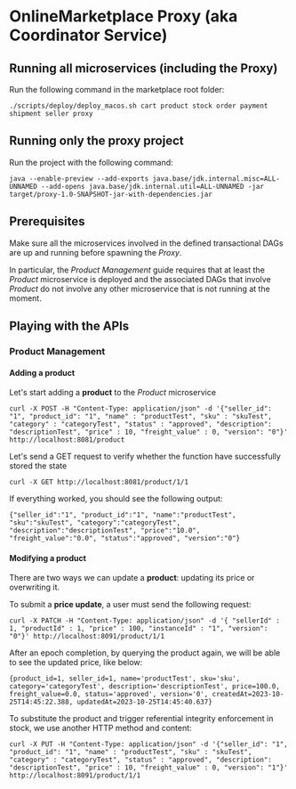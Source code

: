 # OnlineMarketplace Proxy (aka Coordinator Service)

## Running all microservices (including the Proxy)

Run the following command in the marketplace root folder:
```
./scripts/deploy/deploy_macos.sh cart product stock order payment shipment seller proxy
```

## Running only the proxy project

Run the project with the following command:
```
java --enable-preview --add-exports java.base/jdk.internal.misc=ALL-UNNAMED --add-opens java.base/jdk.internal.util=ALL-UNNAMED -jar target/proxy-1.0-SNAPSHOT-jar-with-dependencies.jar
```

## Prerequisites

Make sure all the microservices involved in the defined transactional DAGs are up and running before spawning the <i>Proxy</i>.

In particular, the <i>Product Management</i> guide requires that at least the <i>Product</i> microservice is deployed and the associated DAGs that involve <i>Product</i> do not involve any other microservice that is not running at the moment.

## Playing with the APIs

### <a name="product"></a>Product Management

#### Adding a product 
Let's start adding a <b>product</b> to the <i>Product</i> microservice
```
curl -X POST -H "Content-Type: application/json" -d '{"seller_id": "1", "product_id": "1", "name" : "productTest", "sku" : "skuTest", "category" : "categoryTest", "status" : "approved", "description": "descriptionTest", "price" : 10, "freight_value" : 0, "version": "0"}' http://localhost:8081/product
```

Let's send a GET request to verify whether the function have successfully stored the state
```
curl -X GET http://localhost:8081/product/1/1
```

If everything worked, you should see the following output:

```
{"seller_id":"1", "product_id":"1", "name":"productTest", "sku":"skuTest", "category":"categoryTest", "description":"descriptionTest", "price":"10.0", "freight_value":"0.0", "status":"approved", "version":"0"}
```

#### Modifying a product

There are two ways we can update a <b>product</b>: updating its price or overwriting it.

To submit a <b>price update</b>, a user must send the following request:
```
curl -X PATCH -H "Content-Type: application/json" -d '{ "sellerId" : 1, "productId" : 1, "price" : 100, "instanceId" : "1", "version": "0"}' http://localhost:8091/product/1/1
```

After an epoch completion, by querying the product again, we will be able to see the updated price, like below:

```
{product_id=1, seller_id=1, name='productTest', sku='sku', category='categoryTest', description='descriptionTest', price=100.0, freight_value=0.0, status='approved', version='0', createdAt=2023-10-25T14:45:22.388, updatedAt=2023-10-25T14:45:40.637}
```

To substitute the product and trigger referential integrity enforcement in stock, we use another HTTP method and content:

```
curl -X PUT -H "Content-Type: application/json" -d '{"seller_id": "1", "product_id": "1", "name" : "productTest", "sku" : "skuTest", "category" : "categoryTest", "status" : "approved", "description": "descriptionTest", "price" : 10, "freight_value" : 0, "version": "1"}' http://localhost:8091/product/1/1
```

